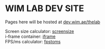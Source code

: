 # WIM LAB DEV SITE

Pages here will be hosted at [dev.wim.ae/thelab](https://dev.wim.ae/thelab)

Screen size calculator: [screensize](https://dev.wim.ae/thelab/screensize)  
i-frame container: [iframe](https://dev.wim.ae/thelab/iframe?url=https://dev.wim.ae/thelab/)  
FPS/ms calculator: [fpstoms](https://dev.wim.ae/thelab/fpstoms)  

